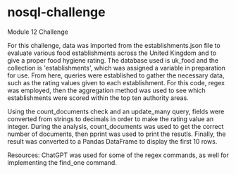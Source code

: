 # nosql-challenge
Module 12 Challenge

For this challenge, data was imported from the establishments.json file to evaluate various food establishments across the United Kingdom and to give a proper food hygiene rating. The database used is uk_food and the collection is 'establishments', which was assigned a variable in preparation for use. From here, queries were established to gather the necessary data, such as the rating values given to each establishment. For this code, regex was employed, then the aggregation method was used to see which establishments were scored within the top ten authority areas. 

Using the count_documents check and an update_many query, fields were converted from strings to decimals in order to make the rating value an integer. During the analysis, count_documents was used to get the correct number of documents, then pprint was used to print the resutls. Finally, the result was converted to a Pandas DataFrame to display the first 10 rows.

Resources:
ChatGPT was used for some of the regex commands, as well for implementing the find_one command.
